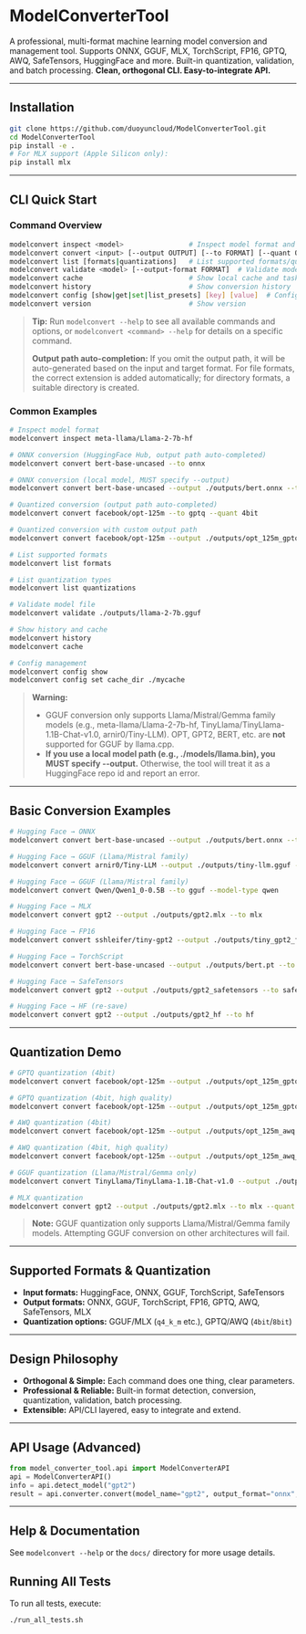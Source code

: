 # ModelConverterTool

A professional, multi-format machine learning model conversion and management tool. Supports ONNX, GGUF, MLX, TorchScript, FP16, GPTQ, AWQ, SafeTensors, HuggingFace and more. Built-in quantization, validation, and batch processing. **Clean, orthogonal CLI. Easy-to-integrate API.**

---

## Installation

```sh
git clone https://github.com/duoyuncloud/ModelConverterTool.git
cd ModelConverterTool
pip install -e .
# For MLX support (Apple Silicon only):
pip install mlx
```
---
## CLI Quick Start

### Command Overview

```sh
modelconvert inspect <model>                # Inspect model format and info
modelconvert convert <input> [--output OUTPUT] [--to FORMAT] [--quant QUANT] [--device cpu/cuda]  # Convert model
modelconvert list [formats|quantizations]   # List supported formats/quantization types
modelconvert validate <model> [--output-format FORMAT]  # Validate model or conversion feasibility
modelconvert cache                          # Show local cache and task status
modelconvert history                        # Show conversion history
modelconvert config [show|get|set|list_presets] [key] [value]  # Config management
modelconvert version                        # Show version
```

> **Tip:**
> Run `modelconvert --help` to see all available commands and options, or `modelconvert <command> --help` for details on a specific command.
> 
> **Output path auto-completion:**
> If you omit the output path, it will be auto-generated based on the input and target format. For file formats, the correct extension is added automatically; for directory formats, a suitable directory is created.

### Common Examples

```sh
# Inspect model format
modelconvert inspect meta-llama/Llama-2-7b-hf

# ONNX conversion (HuggingFace Hub, output path auto-completed)
modelconvert convert bert-base-uncased --to onnx

# ONNX conversion (local model, MUST specify --output)
modelconvert convert bert-base-uncased --output ./outputs/bert.onnx --to onnx

# Quantized conversion (output path auto-completed)
modelconvert convert facebook/opt-125m --to gptq --quant 4bit

# Quantized conversion with custom output path
modelconvert convert facebook/opt-125m --output ./outputs/opt_125m_gptq --to gptq --quant 4bit

# List supported formats
modelconvert list formats

# List quantization types
modelconvert list quantizations

# Validate model file
modelconvert validate ./outputs/llama-2-7b.gguf

# Show history and cache
modelconvert history
modelconvert cache

# Config management
modelconvert config show
modelconvert config set cache_dir ./mycache
```

> **Warning:**
> - GGUF conversion only supports Llama/Mistral/Gemma family models (e.g., meta-llama/Llama-2-7b-hf, TinyLlama/TinyLlama-1.1B-Chat-v1.0, arnir0/Tiny-LLM). OPT, GPT2, BERT, etc. are **not** supported for GGUF by llama.cpp.
> - **If you use a local model path (e.g., ./models/llama.bin), you MUST specify --output.** Otherwise, the tool will treat it as a HuggingFace repo id and report an error.

---

## Basic Conversion Examples

```sh
# Hugging Face → ONNX
modelconvert convert bert-base-uncased --output ./outputs/bert.onnx --to onnx

# Hugging Face → GGUF (Llama/Mistral family)
modelconvert convert arnir0/Tiny-LLM --output ./outputs/tiny-llm.gguf --to gguf

# Hugging Face → GGUF (Llama/Mistral family)
modelconvert convert Qwen/Qwen1_0-0.5B --to gguf --model-type qwen

# Hugging Face → MLX
modelconvert convert gpt2 --output ./outputs/gpt2.mlx --to mlx

# Hugging Face → FP16
modelconvert convert sshleifer/tiny-gpt2 --output ./outputs/tiny_gpt2_fp16 --to fp16

# Hugging Face → TorchScript
modelconvert convert bert-base-uncased --output ./outputs/bert.pt --to torchscript

# Hugging Face → SafeTensors
modelconvert convert gpt2 --output ./outputs/gpt2_safetensors --to safetensors

# Hugging Face → HF (re-save)
modelconvert convert gpt2 --output ./outputs/gpt2_hf --to hf
```

---

## Quantization Demo

```sh
# GPTQ quantization (4bit)
modelconvert convert facebook/opt-125m --output ./outputs/opt_125m_gptq --to gptq --quant 4bit

# GPTQ quantization (4bit, high quality)
modelconvert convert facebook/opt-125m --output ./outputs/opt_125m_gptq_high_quality --to gptq --quant 4bit --use-large-calibration

# AWQ quantization (4bit)
modelconvert convert facebook/opt-125m --output ./outputs/opt_125m_awq --to awq --quant 4bit

# AWQ quantization (4bit, high quality)
modelconvert convert facebook/opt-125m --output ./outputs/opt_125m_awq_high_quality --to awq --quant 4bit --use-large-calibration

# GGUF quantization (Llama/Mistral/Gemma only)
modelconvert convert TinyLlama/TinyLlama-1.1B-Chat-v1.0 --output ./outputs/tinyllama-1.1b-chat-v1.0.gguf --to gguf --quant q4_k_m

# MLX quantization
modelconvert convert gpt2 --output ./outputs/gpt2.mlx --to mlx --quant q4_k_m
```

> **Note:**
> GGUF quantization only supports Llama/Mistral/Gemma family models. Attempting GGUF conversion on other architectures will fail.

---

## Supported Formats & Quantization

- **Input formats:** HuggingFace, ONNX, GGUF, TorchScript, SafeTensors
- **Output formats:** ONNX, GGUF, TorchScript, FP16, GPTQ, AWQ, SafeTensors, MLX
- **Quantization options:** GGUF/MLX (`q4_k_m` etc.), GPTQ/AWQ (`4bit`/`8bit`)

---

## Design Philosophy

- **Orthogonal & Simple:** Each command does one thing, clear parameters.
- **Professional & Reliable:** Built-in format detection, conversion, quantization, validation, batch processing.
- **Extensible:** API/CLI layered, easy to integrate and extend.

---

## API Usage (Advanced)

```python
from model_converter_tool.api import ModelConverterAPI
api = ModelConverterAPI()
info = api.detect_model("gpt2")
result = api.converter.convert(model_name="gpt2", output_format="onnx", output_path="./gpt2.onnx")
```

---

## Help & Documentation

See `modelconvert --help` or the `docs/` directory for more usage details.

## Running All Tests

To run all tests, execute:

```bash
./run_all_tests.sh
```
